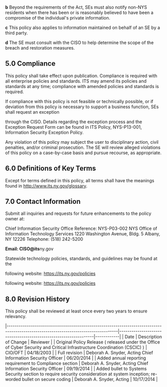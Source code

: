 **b** Beyond the requirements of the Act, SEs must also notify non-NYS residents when there has been or is reasonably believed to have been a compromise of the individual's private information.

**c** This policy also applies to information maintained on behalf of an SE by a third party.

**d** The SE must consult with the CISO to help determine the scope of the breach and restoration measures.

## **5.0 Compliance**

This policy shall take effect upon publication. Compliance is required with all enterprise policies and standards. ITS may amend its policies and standards at any time; compliance with amended policies and standards is required.

If compliance with this policy is not feasible or technically possible, or if deviation from this policy is necessary to support a business function, SEs shall request an exception

through the CISO. Details regarding the exception process and the Exception Request Form can be found in ITS Policy, NYS-P13-001, Information Security Exception Policy.

Any violation of this policy may subject the user to disciplinary action, civil penalties, and/or criminal prosecution. The SE will review alleged violations of this policy on a case-by-case basis and pursue recourse, as appropriate.

## **6.0 Definitions of Key Terms**

Except for terms defined in this policy, all terms shall have the meanings found in http://www.its.ny.gov/glossary.

## **7.0 Contact Information**

Submit all inquiries and requests for future enhancements to the policy owner at:

Chief Information Security Office Reference: NYS-P03-002 NYS Office of Information Technology Services 1220 Washington Avenue, Bldg. 5 Albany, NY 12226 Telephone: (518) 242-5200

**Email: CISO@its**ny.gov

Statewide technology policies, standards, and guidelines may be found at the

following website: https://its.ny.gov/policies

following website: https://its.ny.gov/policies

## **8.0 Revision History**

This policy shall be reviewed at least once every two years to ensure relevancy.

|-------------------------------------------------------------------------------------------------------------------------------------|-----------------------------------------------------------------|------------|
| Date                                                                                                                                | Description of Change                                           | Reviewer   |
| Original Policy Release ( released under the  Office of Cyber Security and Critical  Infrastructure Coordination (CSCIC) )          | CIO/OFT                                                         | 04/18/2003 |
| Full revision                                                                                                                       | Deborah A.  Snyder, Acting  Chief Information  Security Officer | 06/20/2014 |
| Added annual reporting requirement to  Compliance section                                                                           | Deborah A.  Snyder, Acting  Chief Information  Security Officer | 09/19/2014 |
| Added bullet to Systems Security section to  require security consideration at system  inception; re-worded bullet on secure coding | Deborah A.  Snyder, Acting                                      | 10/17/2014 |